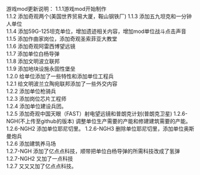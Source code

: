 游戏mod更新说明：
1.1.1游戏mod开始制作  
1.1.2 添加奇观两个(美国世界贸易大厦，鞍山钢铁厂)
1.1.3 添加五九坦克和一分钟人单位    
1.1.4 添加59G-125坦克单位，增加遗迹相关内容，增加mod单位战斗点击声音   
1.1.5 添加作曲家岗位，添加奇观圣索菲亚大教堂  
1.1.6 添加奇观阿雷西博望远镜  
1.1.7 添加单位白杨导弹   
1.1.8 添加文明波立联邦   
1.1.9 添加地块设施永固性堡垒  
1.2.0 给单位添加了一些特性和添加单位工程兵    
1.2.1 给文明波兰立陶宛联邦添加了一些外交内容  
1.2.2 添加单位枪骑兵    
1.2.3 添加岗位芯片工程师  
1.2.4 添加单位建设兵团。  
1.2.5 添加奇观中国天眼（FAST）射电望远镜和普朗克计划(普朗克卫星)
1.2.6-NGH(不上传至github的版本) 调整单位生产需要的产能和修建建筑需要的产能。 
1.2.6-NGH2 添加单位耶尼切里。 
1.2.6-NGH3 删除单位耶尼切里，添加单位奥斯曼炮兵  
1.2.6 添加建筑养马场  
1.2.7-NGH 添加了亿点点科技，顺带把单位白杨导弹的所需科技改成了氢弹  
1.2.7-NGH2 又加了一点科技   
1.2.7 又又又加了亿点点科技。  
